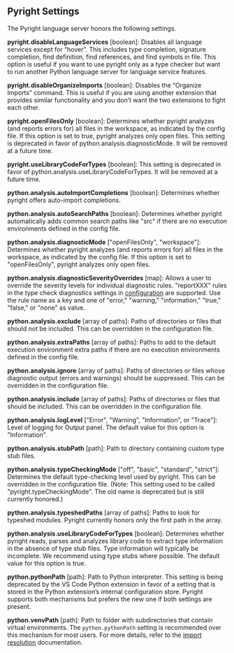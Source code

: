 ## Pyright Settings

The Pyright language server honors the following settings.

**pyright.disableLanguageServices** [boolean]: Disables all language services except for “hover”. This includes type completion, signature completion, find definition, find references, and find symbols in file. This option is useful if you want to use pyright only as a type checker but want to run another Python language server for language service features.

**pyright.disableOrganizeImports** [boolean]: Disables the “Organize Imports” command. This is useful if you are using another extension that provides similar functionality and you don’t want the two extensions to fight each other.

**pyright.openFilesOnly** [boolean]: Determines whether pyright analyzes (and reports errors for) all files in the workspace, as indicated by the config file. If this option is set to true, pyright analyzes only open files. This setting is deprecated in favor of python.analysis.diagnosticMode. It will be removed at a future time.

**pyright.useLibraryCodeForTypes** [boolean]: This setting is deprecated in favor of python.analysis.useLibraryCodeForTypes. It will be removed at a future time.

**python.analysis.autoImportCompletions** [boolean]: Determines whether pyright offers auto-import completions.

**python.analysis.autoSearchPaths** [boolean]: Determines whether pyright automatically adds common search paths like "src" if there are no execution environments defined in the config file.

**python.analysis.diagnosticMode** ["openFilesOnly", "workspace"]: Determines whether pyright analyzes (and reports errors for) all files in the workspace, as indicated by the config file. If this option is set to "openFilesOnly", pyright analyzes only open files.

**python.analysis.diagnosticSeverityOverrides** [map]: Allows a user to override the severity levels for individual diagnostic rules. "reportXXX" rules in the type check diagnostics settings in [configuration](configuration.md#type-check-diagnostics-settings) are supported. Use the rule name as a key and one of "error," "warning," "information," "true," "false," or "none" as value.

**python.analysis.exclude** [array of paths]: Paths of directories or files that should not be included. This can be overridden in the configuration file.

**python.analysis.extraPaths** [array of paths]: Paths to add to the default execution environment extra paths if there are no execution environments defined in the config file.

**python.analysis.ignore** [array of paths]: Paths of directories or files whose diagnostic output (errors and warnings) should be suppressed. This can be overridden in the configuration file.

**python.analysis.include** [array of paths]: Paths of directories or files that should be included. This can be overridden in the configuration file.

**python.analysis.logLevel** ["Error", "Warning", "Information", or "Trace"]: Level of logging for Output panel. The default value for this option is "Information".

**python.analysis.stubPath** [path]: Path to directory containing custom type stub files.

**python.analysis.typeCheckingMode** ["off", "basic", "standard", "strict"]: Determines the default type-checking level used by pyright. This can be overridden in the configuration file. (Note: This setting used to be called "pyright.typeCheckingMode". The old name is deprecated but is still currently honored.)

**python.analysis.typeshedPaths** [array of paths]: Paths to look for typeshed modules. Pyright currently honors only the first path in the array.

**python.analysis.useLibraryCodeForTypes** [boolean]: Determines whether pyright reads, parses and analyzes library code to extract type information in the absence of type stub files. Type information will typically be incomplete. We recommend using type stubs where possible. The default value for this option is true.

**python.pythonPath** [path]: Path to Python interpreter. This setting is being deprecated by the VS Code Python extension in favor of a setting that is stored in the Python extension’s internal configuration store. Pyright supports both mechanisms but prefers the new one if both settings are present.

**python.venvPath** [path]: Path to folder with subdirectories that contain virtual environments. The `python.pythonPath` setting is recommended over this mechanism for most users. For more details, refer to the [import resolution](import-resolution.md#configuring-your-python-environment) documentation.

